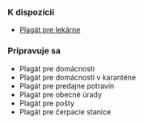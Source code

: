 ### K dispozícii

* [Plagát pre lekárne](/Info-plag%C3%A1t-na-dvere-lek%C3%A1rn%C3%AD)

### Pripravuje sa

* Plagát pre domácnosti
* Plagát pre domácnosti v karanténe
* Plagát pre predajne potravín
* Plagát pre obecné úrady
* Plagát pre pošty
* Plagát pre čerpacie stanice
